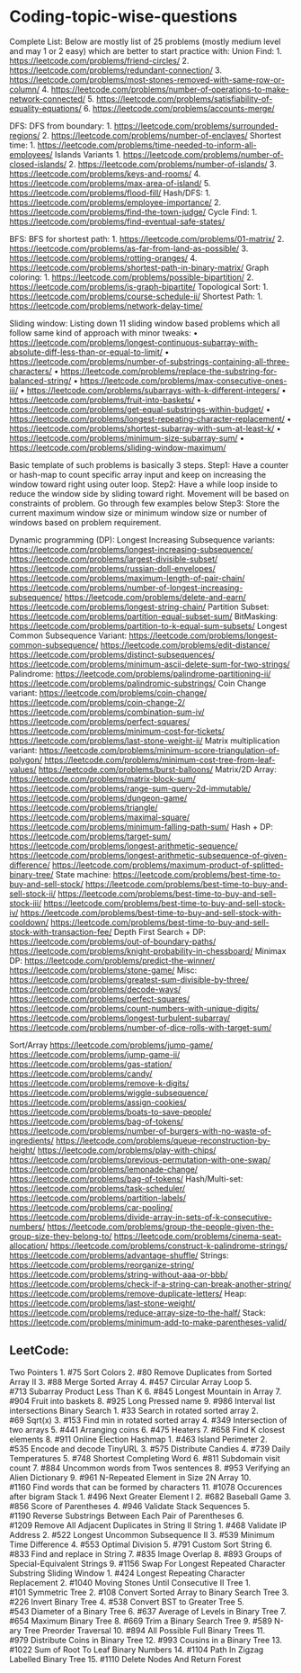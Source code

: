 # Coding-topic-wise-questions
Complete List: Below are mostly list of 25 problems (mostly medium level and may 1 or 2 easy) which are better to start practice with:
Union Find:
	1. https://leetcode.com/problems/friend-circles/
	2. https://leetcode.com/problems/redundant-connection/
	3. https://leetcode.com/problems/most-stones-removed-with-same-row-or-column/
	4. https://leetcode.com/problems/number-of-operations-to-make-network-connected/
	5. https://leetcode.com/problems/satisfiability-of-equality-equations/
	6. https://leetcode.com/problems/accounts-merge/
	
DFS:
DFS from boundary:
	1. https://leetcode.com/problems/surrounded-regions/
	2. https://leetcode.com/problems/number-of-enclaves/
Shortest time:
	1. https://leetcode.com/problems/time-needed-to-inform-all-employees/
Islands Variants
	1. https://leetcode.com/problems/number-of-closed-islands/
	2. https://leetcode.com/problems/number-of-islands/
	3. https://leetcode.com/problems/keys-and-rooms/
	4. https://leetcode.com/problems/max-area-of-island/
	5. https://leetcode.com/problems/flood-fill/
Hash/DFS:
	1. https://leetcode.com/problems/employee-importance/
	2. https://leetcode.com/problems/find-the-town-judge/
Cycle Find:
	1. https://leetcode.com/problems/find-eventual-safe-states/

BFS:
BFS for shortest path:
	1. https://leetcode.com/problems/01-matrix/
	2. https://leetcode.com/problems/as-far-from-land-as-possible/
	3. https://leetcode.com/problems/rotting-oranges/
	4. https://leetcode.com/problems/shortest-path-in-binary-matrix/
Graph coloring:
	1. https://leetcode.com/problems/possible-bipartition/
	2. https://leetcode.com/problems/is-graph-bipartite/
Topological Sort:
	1. https://leetcode.com/problems/course-schedule-ii/
Shortest Path:
	1. https://leetcode.com/problems/network-delay-time/

Sliding window:
Listing down 11 sliding window based problems which all follow same kind of approach with minor tweaks:
	• https://leetcode.com/problems/longest-continuous-subarray-with-absolute-diff-less-than-or-equal-to-limit/
	• https://leetcode.com/problems/number-of-substrings-containing-all-three-characters/
	• https://leetcode.com/problems/replace-the-substring-for-balanced-string/
	• https://leetcode.com/problems/max-consecutive-ones-iii/
	• https://leetcode.com/problems/subarrays-with-k-different-integers/
	• https://leetcode.com/problems/fruit-into-baskets/
	• https://leetcode.com/problems/get-equal-substrings-within-budget/
	• https://leetcode.com/problems/longest-repeating-character-replacement/
	• https://leetcode.com/problems/shortest-subarray-with-sum-at-least-k/
	• https://leetcode.com/problems/minimum-size-subarray-sum/
	• https://leetcode.com/problems/sliding-window-maximum/
	
Basic template of such problems is basically 3 steps.
Step1: Have a counter or hash-map to count specific array input and keep on increasing the window toward right using outer loop.
Step2: Have a while loop inside to reduce the window side by sliding toward right. Movement will be based on constraints of problem. Go through few examples below
Step3: Store the current maximum window size or minimum window size or number of windows based on problem requirement.

Dynamic programming (DP):
Longest Increasing Subsequence variants:
https://leetcode.com/problems/longest-increasing-subsequence/
https://leetcode.com/problems/largest-divisible-subset/
https://leetcode.com/problems/russian-doll-envelopes/
https://leetcode.com/problems/maximum-length-of-pair-chain/
https://leetcode.com/problems/number-of-longest-increasing-subsequence/
https://leetcode.com/problems/delete-and-earn/
https://leetcode.com/problems/longest-string-chain/
Partition Subset:
https://leetcode.com/problems/partition-equal-subset-sum/
BitMasking:
https://leetcode.com/problems/partition-to-k-equal-sum-subsets/
Longest Common Subsequence Variant:
https://leetcode.com/problems/longest-common-subsequence/
https://leetcode.com/problems/edit-distance/
https://leetcode.com/problems/distinct-subsequences/
https://leetcode.com/problems/minimum-ascii-delete-sum-for-two-strings/
Palindrome:
https://leetcode.com/problems/palindrome-partitioning-ii/
https://leetcode.com/problems/palindromic-substrings/
Coin Change variant:
https://leetcode.com/problems/coin-change/
https://leetcode.com/problems/coin-change-2/
https://leetcode.com/problems/combination-sum-iv/
https://leetcode.com/problems/perfect-squares/
https://leetcode.com/problems/minimum-cost-for-tickets/
https://leetcode.com/problems/last-stone-weight-ii/
Matrix multiplication variant:
https://leetcode.com/problems/minimum-score-triangulation-of-polygon/
https://leetcode.com/problems/minimum-cost-tree-from-leaf-values/
https://leetcode.com/problems/burst-balloons/
Matrix/2D Array:
https://leetcode.com/problems/matrix-block-sum/
https://leetcode.com/problems/range-sum-query-2d-immutable/
https://leetcode.com/problems/dungeon-game/
https://leetcode.com/problems/triangle/
https://leetcode.com/problems/maximal-square/
https://leetcode.com/problems/minimum-falling-path-sum/
Hash + DP:
https://leetcode.com/problems/target-sum/
https://leetcode.com/problems/longest-arithmetic-sequence/
https://leetcode.com/problems/longest-arithmetic-subsequence-of-given-difference/
https://leetcode.com/problems/maximum-product-of-splitted-binary-tree/
State machine:
https://leetcode.com/problems/best-time-to-buy-and-sell-stock/
https://leetcode.com/problems/best-time-to-buy-and-sell-stock-ii/
https://leetcode.com/problems/best-time-to-buy-and-sell-stock-iii/
https://leetcode.com/problems/best-time-to-buy-and-sell-stock-iv/
https://leetcode.com/problems/best-time-to-buy-and-sell-stock-with-cooldown/
https://leetcode.com/problems/best-time-to-buy-and-sell-stock-with-transaction-fee/
Depth First Search + DP:
https://leetcode.com/problems/out-of-boundary-paths/
https://leetcode.com/problems/knight-probability-in-chessboard/
Minimax DP:
https://leetcode.com/problems/predict-the-winner/
https://leetcode.com/problems/stone-game/
Misc:
https://leetcode.com/problems/greatest-sum-divisible-by-three/
https://leetcode.com/problems/decode-ways/
https://leetcode.com/problems/perfect-squares/
https://leetcode.com/problems/count-numbers-with-unique-digits/
https://leetcode.com/problems/longest-turbulent-subarray/
https://leetcode.com/problems/number-of-dice-rolls-with-target-sum/


Sort/Array
https://leetcode.com/problems/jump-game/
https://leetcode.com/problems/jump-game-ii/
https://leetcode.com/problems/gas-station/
https://leetcode.com/problems/candy/
https://leetcode.com/problems/remove-k-digits/
https://leetcode.com/problems/wiggle-subsequence/
https://leetcode.com/problems/assign-cookies/
https://leetcode.com/problems/boats-to-save-people/
https://leetcode.com/problems/bag-of-tokens/
https://leetcode.com/problems/number-of-burgers-with-no-waste-of-ingredients/
https://leetcode.com/problems/queue-reconstruction-by-height/
https://leetcode.com/problems/play-with-chips/
https://leetcode.com/problems/previous-permutation-with-one-swap/
https://leetcode.com/problems/lemonade-change/
https://leetcode.com/problems/bag-of-tokens/
Hash/Multi-set:
https://leetcode.com/problems/task-scheduler/
https://leetcode.com/problems/partition-labels/
https://leetcode.com/problems/car-pooling/
https://leetcode.com/problems/divide-array-in-sets-of-k-consecutive-numbers/
https://leetcode.com/problems/group-the-people-given-the-group-size-they-belong-to/
https://leetcode.com/problems/cinema-seat-allocation/
https://leetcode.com/problems/construct-k-palindrome-strings/
https://leetcode.com/problems/advantage-shuffle/
Strings:
https://leetcode.com/problems/reorganize-string/
https://leetcode.com/problems/string-without-aaa-or-bbb/
https://leetcode.com/problems/check-if-a-string-can-break-another-string/
https://leetcode.com/problems/remove-duplicate-letters/
Heap:
https://leetcode.com/problems/last-stone-weight/
https://leetcode.com/problems/reduce-array-size-to-the-half/
Stack:
https://leetcode.com/problems/minimum-add-to-make-parentheses-valid/

LeetCode:
---------------
Two Pointers
	1. #75 Sort Colors
	2. #80 Remove Duplicates from Sorted Array II
	3. #88 Merge Sorted Array
	4. #457 Circular Array Loop
	5. #713 Subarray Product Less Than K
	6. #845 Longest Mountain in Array
	7. #904 Fruit into baskets
	8. #925 Long Pressed name
	9. #986 Interval list intersections
Binary Search
	1. #33 Search in rotated sorted array
	2. #69 Sqrt(x)
	3. #153 Find min in rotated sorted array
	4. #349 Intersection of two arrays
	5. #441 Arranging coins
	6. #475 Heaters
	7. #658 Find K closest elements
	8. #911 Online Election
Hashmap
	1. #463 Island Perimeter
	2. #535 Encode and decode TinyURL
	3. #575 Distribute Candies
	4. #739 Daily Temperatures
	5. #748 Shortest Completing Word
	6. #811 Subdomain visit count
	7. #884 Uncommon words from Twos sentences
	8. #953 Verifying an Alien Dictionary
	9. #961 N-Repeated Element in Size 2N Array
	10. #1160 Find words that can be formed by characters
	11. #1078 Occurences after bigram
Stack
	1. #496 Next Greater Element I
	2. #682 Baseball Game
	3. #856 Score of Parentheses
	4. #946 Validate Stack Sequences
	5. #1190 Reverse Substrings Between Each Pair of Parentheses
	6. #1209 Remove All Adjacent Duplicates in String II
String
	1. #468 Validate IP Address
	2. #522 Longest Uncommon Subsequence II
	3. #539 Minimum Time Difference
	4. #553 Optimal Division
	5. #791 Custom Sort String
	6. #833 Find and replace in String
	7. #835 Image Overlap
	8. #893 Groups of Special-Equivalent Strings
	9. #1156 Swap For Longest Repeated Character Substring
Sliding Window
	1. #424 Longest Repeating Character Replacement
	2. #1040 Moving Stones Until Consecutive II
Tree
	1. #101 Symmetric Tree
	2. #108 Convert Sorted Array to Binary Search Tree
	3. #226 Invert Binary Tree
	4. #538 Convert BST to Greater Tree
	5. #543 Diameter of a Binary Tree
	6. #637 Average of Levels in Binary Tree
	7. #654 Maximum Binary Tree
	8. #669 Trim a Binary Search Tree
	9. #589 N-ary Tree Preorder Traversal
	10. #894 All Possible Full Binary Trees
	11. #979 Distribute Coins in Binary Tree
	12. #993 Cousins in a Binary Tree
	13. #1022 Sum of Root To Leaf Binary Numbers
	14. #1104 Path In Zigzag Labelled Binary Tree
	15. #1110 Delete Nodes And Return Forest
